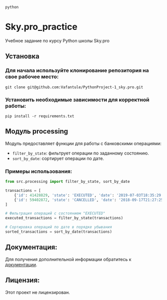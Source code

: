 ``` shell
python
```

# Sky.pro_practice

Учебное задание по курсу Python школы Sky.pro

## Установка

### Для начала используйте клонирование репозитория на свое рабочее место:
```
git clone git@github.com:Vafantule/PythonProject-1_sky.pro.git
```

### Установить необходимые зависимости для корректной работы:
```
pip install -r requirements.txt
```




## Модуль processing

Модуль предоставляет функции для работы с банковскими операциями:

- `filter_by_state`: фильтрует операции по заданному состоянию.
- `sort_by_date`: сортирует операции по дате.

### Примеры использования:

```python
from src.processing import filter_by_state, sort_by_date

transactions = [
    {'id': 41428829, 'state': 'EXECUTED', 'date': '2019-07-03T18:35:29.512364'},
    {'id': 59402872, 'state': 'CANCELLED', 'date': '2018-09-17T21:27:25.241241'}
]

# Фильтрация операций с состоянием "EXECUTED"
executed_transactions = filter_by_state(transactions)

# Сортировка операций по дате в порядке убывания
sorted_transactions = sort_by_date(transactions)
```


## Документация:

Для получения дополнительной информации обратитесь к [документации](README.md).

## Лицензия:

Этот проект не лицензирован.
